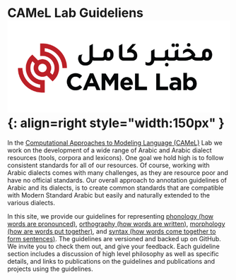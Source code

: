 # CAMeL Lab Guideliens  ![camel-lab](img/camel_lab.png){: align=right style="width:150px" } 

In the [Computational Approaches to Modeling Language (CAMeL)](http://www.camel-lab.com) Lab we work on the
development of a wide range of Arabic and Arabic dialect resources (tools,
corpora and lexicons). 
One goal we hold high is to follow consistent standards
for all of our resources.
Of course, working with Arabic dialects comes with
many challenges, as they are resource poor and have no official standards.
Our overall approach to annotation guidelines of Arabic and its dialects, is to
create common standards that are compatible with Modern Standard Arabic but
easily and naturally extended to the various dialects.<br>

In this site, we provide our guidelines for representing [phonology (how words are pronounced)](phonology.md),
[orthography (how words are written)](orthography.md), [morphology (how are words put together)](morphology.md),
and [syntax (how words come together to form sentences)](syntax.md).
The guidelines are versioned and backed up on GitHub. We invite you to check them out, and give
your feedback.
Each guideline section includes a discussion of high level philosophy as well as specific details, and links to publications on the
guidelines and publications and projects using the guidelines.


